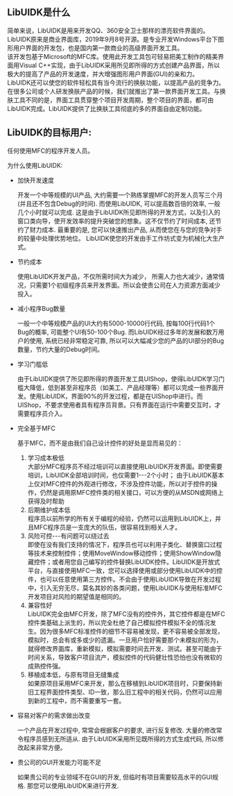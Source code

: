 LibUIDK是什么
---

简单来说，LibUIDK是用来开发QQ、360安全卫士那样的漂亮软件界面的。  
LibUIDK原来是商业界面库，2019年9月8号开源。是专业开发Windows平台下图形用户界面的开发包，也是国内第一款商业的高级界面开发工具。  
该开发包基于Microsoft的MFC库。使用此开发工具包可轻易把美工制作的精美界面用Visual C++实现，由于LibUIDK采用所见即所得的方式创建产品界面，所以极大的提高了产品的开发速度，并大增强图形用户界面(GUI)的亲和力。  
LibUIDK还可以使您的软件轻松具有当今流行的换肤功能，以提高产品的竞争力。
在很多公司或个人研发换肤产品的时候，我们就推出了第一款界面开发工具。与换肤工具不同的是，界面工具贯穿整个项目开发周期，整个项目的界面，都可由LibUIDK完成。LibUIDK提供了比换肤工具彻底的多的界面自由定制功能。

LibUIDK的目标用户:
---
任何使用MFC的程序开发人员。

为什么使用LibUIDK:

* 加快开发速度

    开发一个中等规模的UI产品, 大约需要一个熟练掌握MFC的开发人员写三个月(并且还不包含Debug的时间). 而使用LibUIDK, 可以提高数百倍的效率, 一般几个小时就可以完成. 这是由于LibUIDK所见即所得的开发方式，以及引入的窗口类向导，使开发效率的提升突破您的想象。这不仅节约了时间成本, 还节约了财力成本. 最重要的是, 您可以快速推出产品, 从而使您在与您的竞争对手的较量中处理优势地位。 
	LibUIDK使您的开发由手工作坊式变为机械化大生产式。
	
* 节约成本

	使用LibUIDK开发产品，不仅所需时间大为减少， 所需人力也大减少，通常情况，只需要1个初级程序员来开发界面。所以会使贵公司在人力资源方面减少投入。
	
* 减小程序Bug数量

	一般一个中等规模产品的UI大约有5000-10000行代码, 按每100行代码1个Bug的概率, 可能整个UI有50-100个Bug. 而LibUIDK经过多年的发展和数万用户的使用, 系统已经非常稳定可靠, 所以可以大幅减少您的产品的UI部分的Bug数量，节约大量的Debug时间。
	
* 学习门槛低

	由于LibUIDK提供了所见即所得的界面开发工具UIShop，使得LibUIDK学习门槛大降低，低到甚至非程序员（如美工、产品经理等）都可以完成一些界面开发。使用LibUIDK，界面90%的开发过程，都是在UIShop中进行。而UIShop，不要求使用者具有程序员背景。只有界面在运行中需要交互时，才需要程序员介入。
	
* 完全基于MFC

    基于MFC，而不是由我们自己设计控件的好处是显而易见的：   
    1. 学习成本极低  
    大部分MFC程序员不经过培训可以直接使用LibUIDK开发界面。即使需要培训，LibUIDK全部培训时间，也仅需要1---2个小时；
    由于LibUIDK基本上仅对MFC控件的外观进行修改，不涉及控件功能，所以对于控件的操作，仍然是调用原MFC控件类的相关接口，可以方便的从MSDN或网络上获得及时帮助  
    2. 后期维护成本低  
    程序员以前所学的所有关于编程的经验，仍然可以运用到LibUIDK上，并且MFC程序员是一支庞大的队伍，很容易找到相关人才。  
    3. 风险可控---有问题可以绕过去    
    即使在没有我们支持的情况下，程序员也可以利用子类化、替换窗口过程等技术来控制控件；使用MoveWindow移动控件；使用ShowWindow隐藏控件；或者用您自己编写的控件替换LibUIDK控件。LibUIDK是开放式平台，与直接使用MFC一致，您可以选择使用或部分使用LibUIDK中的控件，也可以任意使用第三方控件。不会由于使用LibUIDK导致在开发过程中，引入无穷无尽，莫名其妙的各类问题，使用LibUIDK与使用标准MFC开发项目对风险的期望值是相同的。  
    4. 兼容性好  
    LibUIDK完全由MFC开发，除了MFC没有的控件外，其它控件都是在MFC控件类基础上派生的，所以完全杜绝了自己模拟控件模拟不全的情况发生。因为很多MFC标准控件的细节不容易被发现，更不容易被全部发现，模拟时，总会有或多或少的遗漏。一旦用户恰好需要那个未模拟的形为，就得修改界面库，重新模拟，模拟需要时间去开发、测试。甚至可能由于时间关系，导致客户项目流产，模拟控件的代码健壮性恐怕也没有微软的成熟控件强。  
    5. 移植成本低，与原有项目无缝集成  
    如果原项目采用MFC来开发，那么在移植到LibUIDK项目时，只要保持新旧工程界面控件类型、ID一致，那么旧工程中的相关代码，仍然可以应用到新的工程中，而不需要重写一套。  

* 容易对客户的需求做出改变  

	一个产品在开发过程中, 常常会根据客户的要求, 进行反复修改. 大量的修改常令程序员感到无所适从. 由于LibUIDK采用所见既所得的方式生成代码, 所以修改起来非常方便。
	
* 贵公司的GUI开发能力可能不足

	如果贵公司的专业领域不在GUI的开发, 但临时有项目需要较高水平的GUI规格. 那您可以使用LibUIDK来进行开发.
